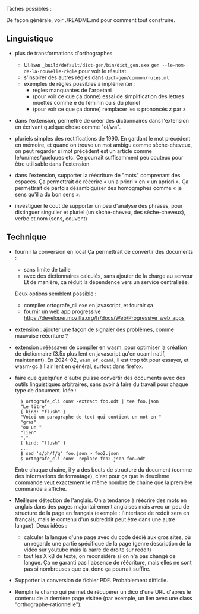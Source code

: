 Tàches possibles :

De façon générale, voir ./README.md pour comment tout construire.

## Linguistique

- plus de transformations d'orthographes
  - Utiliser `_build/default/dict-gen/bin/dict_gen.exe gen --le-nom-de-la-nouvelle-règle` pour voir le résultat.
  - s'inspirer des autres règles dans `dict-gen/common/rules.ml`
  - exemples de règles possibles à implémenter :
    - règles manquantes de l'arpetani
    - (pour voir ce que ça donne) essai de simplification des lettres muettes comme e du féminin ou s du pluriel
    - (pour voir ce que ça donne) remplacer les s prononcés z par z

- dans l'extension, permettre de créer des dictionnaires dans l'extension en
  écrivant quelque chose comme "oi/wa".

- pluriels simples des rectifications de 1990. En gardant le mot précédent en mémoire, et
  quand on trouve un mot ambigu comme sèche-cheveux, on peut regarder si mot précédent
  est un article comme le/un/mes/quelques etc. Ce pourrait suffisamment peu couteux pour
  être utilisable dans l'extension.

- dans l'extension, supporter la réécriture de "mots" comprenant des espaces. Ça
  permettrait de réécrire « un a priori » en « un apriori ». Ça permettrait de parfois
  désambigüiser des homographes comme « je sens qu'il a du bon sens ».

- investiguer le cout de supporter un peu d'analyse des phrases, pour distinguer singulier
  et pluriel (un sèche-cheveu, des sèche-cheveux), verbe et nom (sens, couvent)

## Technique

- fournir la conversion en local
  Ça permettrait de convertir des documents :
  - sans limite de taille
  - avec des dictionnaires calculés, sans ajouter de la charge au serveur
  Et de manière, ça réduit la dépendence vers un service centralisée.

  Deux options semblent possible :
  - compiler ortografe_cli.exe en javascript, et fournir ça
  - fournir un web app progressive https://developer.mozilla.org/fr/docs/Web/Progressive_web_apps
    
- extension : ajouter une façon de signaler des problèmes, comme mauvaise réécriture ?

- extension : rééssayer de compiler en wasm, pour optimiser la création de dictionnaire
  (3.5x plus lent en javascript qu'en ocaml natif, maintenant). En 2024-02,
  `wasm_of_ocaml`, il est trop tôt pour essayer, et wasm-gc à l'air lent en général,
  surtout dans firefox.

- faire que quelqu'un d'autre puisse convertir des documents avec des outils linguistiques
  arbitraires, sans avoir à faire du travail pour chaque type de document. Idée : 

        $ ortografe_cli conv -extract foo.odt | tee foo.json
        "Le titre"
        { kind: "flush" }
        "Voici un paragraphe de text qui contient un mot en "
        "gras"
        "ou un "
        "lien"
        "."
        { kind: "flush" }
        ...
        $ sed 's/ph/f/g' foo.json > foo2.json
        $ ortografe_cli conv -replace foo2.json foo.odt

    Entre chaque chaine, il y a des bouts de structure du document (comme des informations
    de formatage), c'est pour ça que la deuxième commande veut exactement le même nombre
    de chaine que la première commande a affiché.

- Meilleure détection de l'anglais. On a tendance à réécrire des mots en anglais dans des
  pages majoritairement anglaises mais avec un peu de structure de la page en français
  (exemple : l'interface de reddit sera en français, mais le contenu d'un subreddit peut
  être dans une autre langue). Deux idées :

    - calculer la langue d'une page avec du code dédié aux gros sites, où un regarde
      une partie spécifique de la page (genre description de la vidéo sur youtube mais
      la barre de droite sur reddit)
    - tout les X kB de texte, on reconsidère si on n'a pas changé de langue. Ça ne
      garanti pas l'absence de réécriture, mais elles ne sont pas si nombreuses que ça,
      donc ça pourrait suffire.

- Supporter la conversion de fichier PDF. Probablement difficile.

- Remplir le champ qui permet de récupérer un dico d'une URL d'après le contenu de la
  dernière page visitée (par exemple, un lien avec une class "orthographe-rationnelle").

